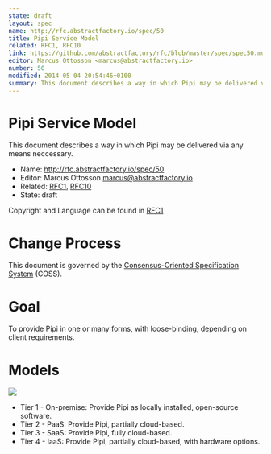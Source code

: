 ```yaml
---
state: draft
layout: spec
name: http://rfc.abstractfactory.io/spec/50
title: Pipi Service Model
related: RFC1, RFC10
link: https://github.com/abstractfactory/rfc/blob/master/spec/spec50.md
editor: Marcus Ottosson <marcus@abstractfactory.io>
number: 50
modified: 2014-05-04 20:54:46+0100
summary: This document describes a way in which Pipi may be delivered via any means neccessary.
---
```


# Pipi Service Model

This document describes a way in which Pipi may be delivered via any means neccessary.

* Name: http://rfc.abstractfactory.io/spec/50
* Editor: Marcus Ottosson <marcus@abstractfactory.io>
* Related: [RFC1](http://rfc.abstractfactory.io/spec/1), [RFC10](http://rfc.abstractfactory.io/spec/10)
* State: draft

Copyright and Language can be found in [RFC1](http://rfc.abstractfactory.io/spec/1)

# Change Process

This document is governed by the [Consensus-Oriented Specification System](http://www.digistan.org/spec:1/COSS) (COSS).

# Goal

To provide Pipi in one or many forms, with loose-binding, depending on client requirements.

# Models

![](https://dl.dropbox.com/s/cc2nteh1hhv8cq8/separation_of_responsibilities.png)

* Tier 1 - On-premise: Provide Pipi as locally installed, open-source software.
* Tier 2 - PaaS: Provide Pipi, partially cloud-based.
* Tier 3 - SaaS: Provide Pipi, fully cloud-based.
* Tier 4 - IaaS: Provide Pipi, partially cloud-based, with hardware options.
